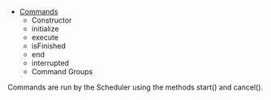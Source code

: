 - [Commands](http://first.wpi.edu/FRC/roborio/release/docs/java/edu/wpi/first/wpilibj/command/Command.html)
    - Constructor
    - initialize
    - execute
    - isFinished
    - end
    - interrupted
    - Command Groups

Commands are run by the Scheduler using the methods start() and
cancel().
